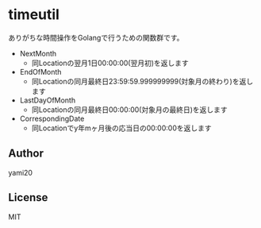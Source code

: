 # timeutil

ありがちな時間操作をGolangで行うための関数群です。

* NextMonth
  * 同Locationの翌月1日00:00:00(翌月初)を返します
* EndOfMonth
  * 同Locationの同月最終日23:59:59.999999999(対象月の終わり)を返します
* LastDayOfMonth
  * 同Locationの同月最終日00:00:00(対象月の最終日)を返します
* CorrespondingDate
  * 同Locationでy年mヶ月後の応当日の00:00:00を返します

## Author
yami20

## License
MIT
